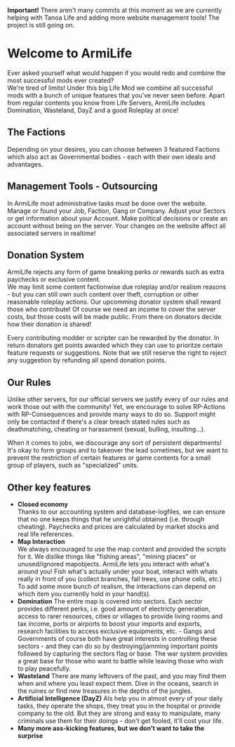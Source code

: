 **Important!** There aren't many commits at this moment as we are currently helping with Tanoa Life and adding more website management tools! The project is still going on.

# Welcome to ArmiLife
Ever asked yourself what would happen if you would redo and combine the most successful mods ever created?  
We're tired of limits! Under this big Life Mod we combine all successful mods with a bunch of unique features that you've never seen before.
Apart from regular contents you know from Life Servers, ArmiLife includes Domination, Wasteland, DayZ and a good Roleplay at once!


## The Factions
Depending on your desires, you can choose between 3 featured Factions which also act as Governmental bodies - each with their own ideals and advantages.


## Management Tools - Outsourcing
In ArmiLife most administrative tasks must be done over the website. Manage or found your Job, Faction, Gang or Company. Adjust your Sectors or get information about your Account. Make political decisions or create an account without being on the server. Your changes on the website affect all associated servers in realtime! 


## Donation System
ArmiLife rejects any form of game breaking perks or rewards such as extra paychecks or exclusive content.  
We may limit some content factionwise due roleplay and/or realism reasons - but you can still own such content over theft, corruption or other reasonable roleplay actions.
Our upcomming donator system shall reward those who contribute! Of course we need an income to cover the server costs, but those costs will be made public. From there on donators decide how their donation is shared!  
  
Every contributing modder or scripter can be rewarded by the donator. 
In return donators get points awarded which they can use to prioritze certain feature requests or suggestions. Note that we still reserve the right to reject any suggestion by refunding all spend donation points. 


## Our Rules
Unlike other servers, for our official servers we justify every of our rules and work those out with the community! Yet, we encourage to solve RP-Actions with RP-Consequences and provide many ways to do so. Support might only be contacted if there's a clear breach stated rules such as deathmatching, cheating or harassment (sexual, bulling, insulting...).  

When it comes to jobs, we discourage any sort of persistent departments! It's okay to form groups and to takeover the lead sometimes, but we want to prevent the restriction of certain features or game contents for a small group of players, such as "specialized" units. 

## Other key features  
* **Closed economy**  
Thanks to our accounting system and database-logfiles, we can ensure that no one keeps things that he unrightful obtained (i.e. through cheating). Paychecks and prices are calculated by market stocks and real life references.
* **Map Interaction**  
We always encouraged to use the map content and provided the scripts for it. We dislike things like "fishing areas", "mining places" or unused/ignored mapobjects. ArmiLife lets you interact with what's around you! Fish what's actually under your boat, interact with whats really in front of you (collect branches, fall trees, use phone cells, etc.)
To add some more bunch of realism, the interactions can depend on which item you currently hold in your hand(s).
* **Domination**
The entire map is covered into sectors. Each sector provides different perks, i.e. good amount of electricty generation, access to rarer resources, cities or villages to provide living rooms and tax income, ports or airports to boost your imports and exports, research facilities to access exclusive equipments, etc. - Gangs and Governments of course both have great interests in controlling these sectors - and they can do so by destroying/jamming important points followed by capturing the sectors flag or base. The war system provides a great base for those who want to battle while leaving those who wish to play peacefully.
* **Wasteland**
There are many leftovers of the past, and you may find them when and where you least expect them. Dive in the oceans, search in the ruines or find new treasures in the depths of the jungles.
* **Artificial Intelligence (DayZ)**
AIs help you in almost every of your daily tasks, they operate the shops, they treat you in the hospital or provide company to the old. But they are strong and easy to manipulate, many criminals use them for their doings - don't get fooled, it'll cost your life.
* **Many more ass-kicking features, but we don't want to take the surprise**
